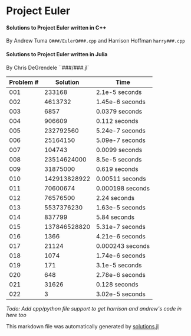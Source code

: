 # Project Euler
#### Solutions to Project Euler written in C++ 
 
 By Andrew Tuma `Q###/EulerQ###.cpp` and Harrison Hoffman `harry###.cpp`
                
#### Solutions to Project Euler written in Julia 
 
 By Chris DeGrendele ``###/###.jl`
                
Problem #  |     Solution  |  Time
---|---|---
001        |       233168  |    2.1e-5 seconds
002        |      4613732  |   1.45e-6 seconds
003        |         6857  |    0.0379 seconds
004        |       906609  |     0.112 seconds
005        |    232792560  |   5.24e-7 seconds
006        |     25164150  |   5.09e-7 seconds
007        |       104743  |    0.0099 seconds
008        |  23514624000  |    8.5e-5 seconds
009        |     31875000  |     0.619 seconds
010        | 142913828922  |   0.00511 seconds
011        |     70600674  |  0.000198 seconds
012        |     76576500  |      2.24 seconds
013        |   5537376230  |   1.63e-5 seconds
014        |       837799  |      5.84 seconds
015        | 137846528820  |   5.31e-7 seconds
016        |         1366  |   4.21e-6 seconds
017        |        21124  |  0.000243 seconds
018        |         1074  |   1.74e-6 seconds
019        |          171  |    3.1e-5 seconds
020        |          648  |   2.78e-6 seconds
021        |        31626  |     0.128 seconds
022        |            3  |   3.02e-5 seconds

 
 
 *Todo: Add cpp/python file support to get harrison and andrew's code in here too*
                
 This markdown file was automatically generated by [solutions.jl](https://github.com/Andrew-Harrison-Chris/ProjectEuler/blob/master/solutions.jl)
